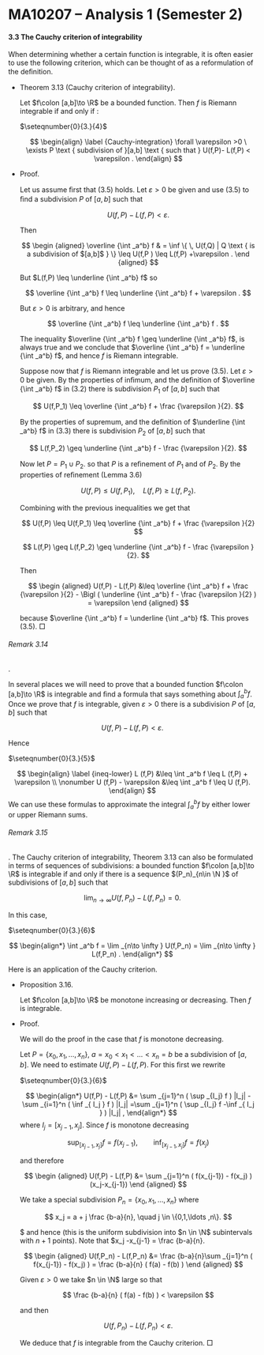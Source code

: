 MA10207 – Analysis 1 (Semester 2)
=================================

#### 3.3 The Cauchy criterion of integrability

When determining whether a certain function is integrable, it is often easier to use the following criterion, which can be thought of as a reformulation of the deﬁnition.

*   Theorem 3.13 (Cauchy criterion of integrability). 
    
    Let $f\colon [a,b]\to \R$ be a bounded function. Then $f$ is Riemann integrable if and only if :
    
    $\seteqnumber{0}{3.}{4}$
    
    $$ \begin{align} \label {Cauchy-integration} \forall \varepsilon >0 \ \exists P \text { subdivision of }[a,b] \text { such that } U(f,P)- L(f,P) < \varepsilon . \end{align} $$
    

*   Proof.
    
    Let us assume ﬁrst that (3.5) holds. Let $\varepsilon >0$ be given and use (3.5) to ﬁnd a subdivision $P$ of $[a,b]$ such that
    
    $$ U(f,P)- L(f,P) < \varepsilon . $$
    
    Then
    
    $$ \begin {aligned} \overline {\int _a^b} f & = \inf \{ \, U(f,Q) | Q \text { is a subdivision of $[a,b]$ } \} \leq U(f,P ) \leq L(f,P) +\varepsilon . \end {aligned} $$
    
    But $L(f,P) \leq \underline {\int _a^b} f$ so
    
    $$ \overline {\int _a^b} f \leq \underline {\int _a^b} f + \varepsilon . $$
    
    But $\varepsilon >0$ is arbitrary, and hence
    
    $$ \overline {\int _a^b} f \leq \underline {\int _a^b} f . $$
    
    The inequality $\overline {\int _a^b} f \geq \underline {\int _a^b} f$, is always true and we conclude that $\overline {\int _a^b} f = \underline {\int _a^b} f$, and hence $f$ is Riemann integrable.
    
    Suppose now that $f$ is Riemann integrable and let us prove (3.5). Let $\varepsilon >0$ be given. By the properties of inﬁmum, and the deﬁnition of $\overline {\int _a^b} f$ in (3.2) there is subdivision $P_1$ of $[a,b]$ such that
    
    $$ U(f,P_1) \leq \overline {\int _a^b} f + \frac {\varepsilon }{2}. $$
    
    By the properties of supremum, and the deﬁnition of $\underline {\int _a^b} f$ in (3.3) there is subdivision $P_2$ of $[a,b]$ such that
    
    $$ L(f,P_2) \geq \underline {\int _a^b} f - \frac {\varepsilon }{2}. $$
    
    Now let $P = P_1 \cup P_2$. so that $P$ is a reﬁnement of $P_1$ and of $P_2$. By the properties of reﬁnement (Lemma 3.6)
    
    $$ U(f,P) \leq U(f,P_1) , \quad L(f,P) \geq L(f,P_2) . $$
    
    Combining with the previous inequalities we get that
    
    $$ U(f,P) \leq U(f,P_1) \leq \overline {\int _a^b} f + \frac {\varepsilon }{2} $$
    
    $$ L(f,P) \geq L(f,P_2) \geq \underline {\int _a^b} f - \frac {\varepsilon }{2}. $$
    
    Then
    
    $$ \begin {aligned} U(f,P) - L(f,P) &\leq \overline {\int _a^b} f + \frac {\varepsilon }{2} - \Bigl ( \underline {\int _a^b} f - \frac {\varepsilon }{2} ) = \varepsilon \end {aligned} $$
    
    because $\overline {\int _a^b} f = \underline {\int _a^b} f$. This proves (3.5).  □
    

###### Remark 3.14

. 

In several places we will need to prove that a bounded function $f\colon [a,b]\to \R$ is integrable and ﬁnd a formula that says something about $\int _a^b f$. Once we prove that $f$ is integrable, given $\varepsilon >0$ there is a subdivision $P$ of $[a,b]$ such that

$$ U(f,P) - L(f,P) < \varepsilon . $$

Hence

$\seteqnumber{0}{3.}{5}$

$$ \begin{align} \label {ineq-lower} L (f,P) &\leq \int _a^b f \leq L (f,P) + \varepsilon \\ \nonumber U (f,P) - \varepsilon &\leq \int _a^b f \leq U (f,P). \end{align} $$ We can use these formulas to approximate the integral $\int _a^b f$ by either lower or upper Riemann sums.

###### Remark 3.15

.  The Cauchy criterion of integrability, Theorem 3.13 can also be formulated in terms of sequences of subdivisions: a bounded function $f\colon [a,b]\to \R$ is integrable if and only if there is a sequence $(P_n)_{n\in \N }$ of subdivisions of $[a,b]$ such that

$$ \lim _{n\to \infty } U(f,P_n) - L(f,P_n) = 0. $$

In this case,

$\seteqnumber{0}{3.}{6}$

$$ \begin{align*} \int _a^b f = \lim _{n\to \infty } U(f,P_n) = \lim _{n\to \infty } L(f,P_n) . \end{align*} $$

Here is an application of the Cauchy criterion.

*   Proposition 3.16. 
    
    Let $f\colon [a,b]\to \R$ be monotone increasing or decreasing. Then $f$ is integrable.
    

*   Proof.
    
    We will do the proof in the case that $f$ is monotone decreasing.
    
    Let $P = \{ x_0, x_1,\ldots ,x_n\}$, $a= x_0<x_1<\ldots < x_n=b$ be a subdivision of $[a,b]$. We need to estimate $U(f,P) - L(f,P)$. For this ﬁrst we rewrite
    
    $\seteqnumber{0}{3.}{6}$
    
    $$ \begin{align*} U(f,P) - L(f,P) &= \sum _{j=1}^n ( \sup _{I_j} f ) |I_j| - \sum _{i=1}^n ( \inf _{ I_j } f ) |I_j| =\sum _{j=1}^n ( \sup _{I_j} f -\inf _{ I_j } ) |I_j| , \end{align*} $$ where $I_j = [x_{j-1},x_j]$. Since $f$ is monotone decreasing
    
    $$ \sup _{[x_{j-1},x_j]} f = f(x_{j-1}) , \qquad \inf _{[x_{j-1},x_j]} f = f(x_j) $$
    
    and therefore
    
    $$ \begin {aligned} U(f,P) - L(f,P) &= \sum _{j=1}^n ( f(x_{j-1}) - f(x_j) ) (x_j-x_{j-1}) \end {aligned} $$
    
    We take a special subdivision $P_n = \{x_0, x_1, \ldots , x_n\}$ where
    
    $$ x_j = a + j \frac {b-a}{n}, \quad j \in \{0,1,\ldots ,n\}. $$
    
    $ and hence (this is the uniform subdivision into $n \in \N$ subintervals with $n+1$ points). Note that $x_j -x_{j-1} = \frac {b-a}{n}.
    
    $$ \begin {aligned} U(f,P_n) - L(f,P_n) &= \frac {b-a}{n}\sum _{j=1}^n ( f(x_{j-1}) - f(x_j) ) = \frac {b-a}{n} ( f(a) - f(b) ) \end {aligned} $$
    
    Given $\varepsilon >0$ we take $n \in \N$ large so that
    
    $$ \frac {b-a}{n} ( f(a) - f(b) ) < \varepsilon $$
    
    and then
    
    $$ U(f,P_n) - L(f,P_n) < \varepsilon . $$
    
    We deduce that $f$ is integrable from the Cauchy criterion.  □